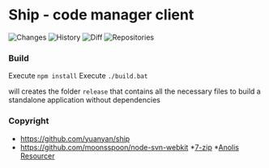# Ship - code manager client

![Changes](https://raw.github.com/moonsspoon/node-svn-webkit/master/screenshots/changes.png)
![History](https://raw.github.com/moonsspoon/node-svn-webkit/master/screenshots/history.png)
![Diff](https://raw.github.com/moonsspoon/node-svn-webkit/master/screenshots/diff.png)
![Repositories](https://raw.github.com/moonsspoon/node-svn-webkit/master/screenshots/repositories.png)

### Build

Execute `npm install`
Execute `./build.bat`

will creates the folder ```release``` that contains all the necessary files to build a standalone application without dependencies

### Copyright
* https://github.com/yuanyan/ship
* https://github.com/moonsspoon/node-svn-webkit
*[7-zip](http://www.7-zip.org/)
*[Anolis Resourcer](http://www.anol.is/)

